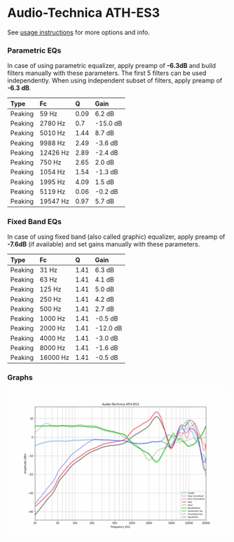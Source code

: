 # Audio-Technica ATH-ES3
See [usage instructions](https://github.com/jaakkopasanen/AutoEq#usage) for more options and info.

### Parametric EQs
In case of using parametric equalizer, apply preamp of **-6.3dB** and build filters manually
with these parameters. The first 5 filters can be used independently.
When using independent subset of filters, apply preamp of **-6.3 dB**.

| Type    | Fc       |    Q | Gain     |
|:--------|:---------|:-----|:---------|
| Peaking | 59 Hz    | 0.09 | 6.2 dB   |
| Peaking | 2780 Hz  | 0.7  | -15.0 dB |
| Peaking | 5010 Hz  | 1.44 | 8.7 dB   |
| Peaking | 9988 Hz  | 2.49 | -3.6 dB  |
| Peaking | 12426 Hz | 2.89 | -2.4 dB  |
| Peaking | 750 Hz   | 2.65 | 2.0 dB   |
| Peaking | 1054 Hz  | 1.54 | -1.3 dB  |
| Peaking | 1995 Hz  | 4.09 | 1.5 dB   |
| Peaking | 5119 Hz  | 0.06 | -0.2 dB  |
| Peaking | 19547 Hz | 0.97 | 5.7 dB   |

### Fixed Band EQs
In case of using fixed band (also called graphic) equalizer, apply preamp of **-7.6dB**
(if available) and set gains manually with these parameters.

| Type    | Fc       |    Q | Gain     |
|:--------|:---------|:-----|:---------|
| Peaking | 31 Hz    | 1.41 | 6.3 dB   |
| Peaking | 63 Hz    | 1.41 | 4.1 dB   |
| Peaking | 125 Hz   | 1.41 | 5.0 dB   |
| Peaking | 250 Hz   | 1.41 | 4.2 dB   |
| Peaking | 500 Hz   | 1.41 | 2.7 dB   |
| Peaking | 1000 Hz  | 1.41 | -0.5 dB  |
| Peaking | 2000 Hz  | 1.41 | -12.0 dB |
| Peaking | 4000 Hz  | 1.41 | -3.0 dB  |
| Peaking | 8000 Hz  | 1.41 | -1.6 dB  |
| Peaking | 16000 Hz | 1.41 | -0.5 dB  |

### Graphs
![](./Audio-Technica%20ATH-ES3.png)